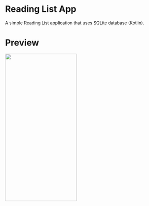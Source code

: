 # Reading List App
A simple Reading List application that uses SQLite database (Kotlin).

# Preview
<img src=https://user-images.githubusercontent.com/56589369/112605459-60df1200-8e28-11eb-8ad5-cc28d1005fba.gif height="477" width="232">
